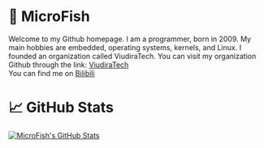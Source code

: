 # 🔧 MicroFish

Welcome to my Github homepage. I am a programmer, born in 2009. My main hobbies are embedded, operating systems, kernels, and Linux. I founded an organization called ViudiraTech. You can visit my organization Github through the link: [ViudiraTech][2]
<br>
You can find me on [Bilibili][1]

# 📈 GitHub Stats

<a href="github.com/FengHeting">
  <img align="center" src="https://github-readme-stats.vercel.app/api?username=FengHeting&show_icons=true&line_height=27&count_private=true&title_color=ffffff&text_color=c9cacc&icon_color=2bbc8a&bg_color=1d1f21" alt="MicroFish's GitHub Stats" />
</a>

[1]: https://space.bilibili.com/516952936
[2]: https://github.com/ViudiraTech/
